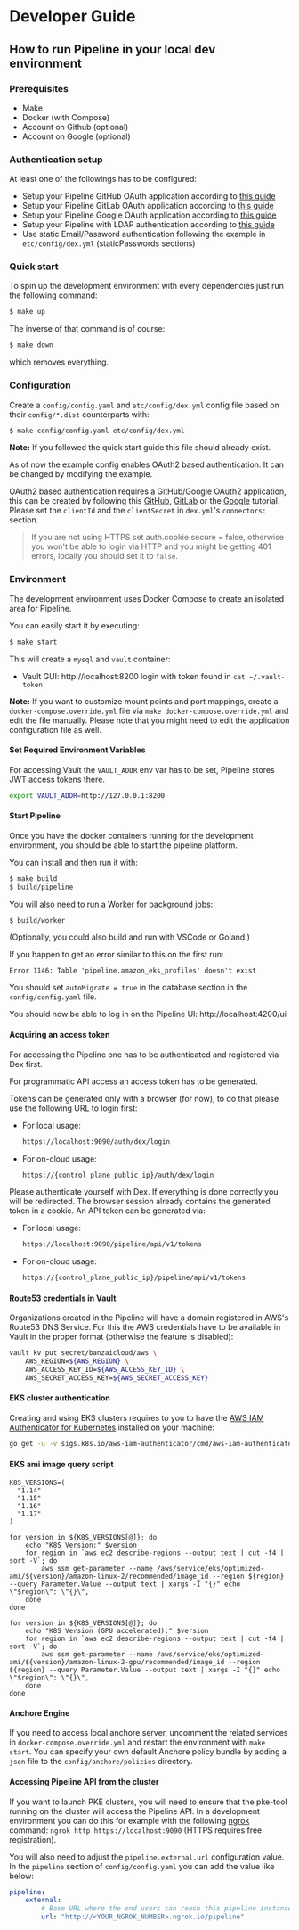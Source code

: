 # Developer Guide

## How to run Pipeline in your local dev environment

### Prerequisites

- Make
- Docker (with Compose)
- Account on Github (optional)
- Account on Google (optional)

### Authentication setup

At least one of the followings has to be configured:

- Setup your Pipeline GitHub OAuth application according to [this guide](auth/github.md)
- Setup your Pipeline GitLab OAuth application according to [this guide](auth/gitlab.md)
- Setup your Pipeline Google OAuth application according to [this guide](auth/google.md)
- Setup your Pipeline with LDAP authentication according to [this guide](auth/ldap.md)
- Use static Email/Password authentication following the example in `etc/config/dex.yml` (staticPasswords sections)

### Quick start

To spin up the development environment with every dependencies just run the following command:

```bash
$ make up
```

The inverse of that command is of course:

```bash
$ make down
```

which removes everything.


### Configuration

Create a `config/config.yaml` and `etc/config/dex.yml` config file based on their `config/*.dist` counterparts with:

```bash
$ make config/config.yaml etc/config/dex.yml
```

**Note:** If you followed the quick start guide this file should already exist.

As of now the example config enables OAuth2 based authentication. It can be changed by modifying the example.

OAuth2 based authentication requires a GitHub/Google OAuth2 application, this can be created by following this
[GitHub](auth/github.md), [GitLab](auth/gitlab.md) or the [Google](auth/google.md) tutorial.
Please set the `clientId` and the `clientSecret` in `dex.yml`'s `connectors:` section.

> If you are not using HTTPS set auth.cookie.secure = false, otherwise you won't be able to login via HTTP and you might be getting 401 errors, locally you should set it to `false`.

### Environment

The development environment uses Docker Compose to create an isolated area for Pipeline.

You can easily start it by executing:

```bash
$ make start
```

This will create a `mysql` and `vault` container:
 - Vault GUI: http://localhost:8200 login with token found in `cat ~/.vault-token`

**Note:** If you want to customize mount points and port mappings, create a `docker-compose.override.yml` file via
`make docker-compose.override.yml` and edit the file manually. Please note that you might need to edit the application
configuration file as well.


#### Set Required Environment Variables

For accessing Vault the `VAULT_ADDR` env var has to be set, Pipeline stores JWT access tokens there.

```bash
export VAULT_ADDR=http://127.0.0.1:8200
```

#### Start Pipeline

Once you have the docker containers running for the development environment, you should be able to start the pipeline platform.

You can install and then run it with:
```bash
$ make build
$ build/pipeline
```

You will also need to run a Worker for background jobs:
```bash
$ build/worker
```

(Optionally, you could also build and run with VSCode or Goland.)

If you happen to get an error similar to this on the first run:
```
Error 1146: Table 'pipeline.amazon_eks_profiles' doesn't exist
```

You should set `autoMigrate = true` in the database section in the `config/config.yaml` file.

You should now be able to log in on the Pipeline UI: http://localhost:4200/ui

#### Acquiring an access token

For accessing the Pipeline one has to be authenticated and registered via Dex first.

For programmatic API access an access token has to be generated.

Tokens can be generated only with a browser (for now), to do that please use the following URL to login first:

- For local usage:
    ```bash
    https://localhost:9090/auth/dex/login
    ```

- For on-cloud usage:
    ```bash
    https://{control_plane_public_ip}/auth/dex/login
    ```

Please authenticate yourself with Dex. If everything is done correctly you will be redirected.
The browser session already contains the generated token in a cookie. An API token can be generated via:

- For local usage:
    ```bash
    https://localhost:9090/pipeline/api/v1/tokens
    ```

- For on-cloud usage:
    ```bash
    https://{control_plane_public_ip}/pipeline/api/v1/tokens
    ```


#### Route53 credentials in Vault

Organizations created in the Pipeline will have a domain registered in AWS's Route53 DNS Service. For this
the AWS credentials have to be available in Vault in the proper format (otherwise the feature is disabled):

```bash
vault kv put secret/banzaicloud/aws \
    AWS_REGION=${AWS_REGION} \
    AWS_ACCESS_KEY_ID=${AWS_ACCESS_KEY_ID} \
    AWS_SECRET_ACCESS_KEY=${AWS_SECRET_ACCESS_KEY}
```


#### EKS cluster authentication

Creating and using EKS clusters requires to you to have the [AWS IAM Authenticator for Kubernetes](https://github.com/kubernetes-sigs/aws-iam-authenticator) installed on your machine:

```bash
go get -u -v sigs.k8s.io/aws-iam-authenticator/cmd/aws-iam-authenticator
```

#### EKS ami image query script

```
K8S_VERSIONS=(
  "1.14"
  "1.15"
  "1.16"
  "1.17"
)

for version in ${K8S_VERSIONS[@]}; do
	echo "K8S Version:" $version
	for region in `aws ec2 describe-regions --output text | cut -f4 | sort -V`; do
	    aws ssm get-parameter --name /aws/service/eks/optimized-ami/${version}/amazon-linux-2/recommended/image_id --region ${region} --query Parameter.Value --output text | xargs -I "{}" echo \"$region\": \"{}\",
	done
done

for version in ${K8S_VERSIONS[@]}; do
	echo "K8S Version (GPU accelerated):" $version
	for region in `aws ec2 describe-regions --output text | cut -f4 | sort -V`; do
	    aws ssm get-parameter --name /aws/service/eks/optimized-ami/${version}/amazon-linux-2-gpu/recommended/image_id --region ${region} --query Parameter.Value --output text | xargs -I "{}" echo \"$region\": \"{}\",
	done
done
```

#### Anchore Engine

If you need to access local anchore server, uncomment the related services in `docker-compose.override.yml`
and restart the environment with `make start`.
You can specify your own default Anchore policy bundle by adding a `json` file to the `config/anchore/policies` directory.

#### Accessing Pipeline API from the cluster

If you want to launch PKE clusters, you will need to ensure that the pke-tool running on the cluster will access the Pipeline API.
In a development environment you can do this for example with the following
[ngrok](https://ngrok.com/) command: `ngrok http https://localhost:9090` (HTTPS
requires free registration).

You will also need to adjust the `pipeline.external.url` configuration value.
In the `pipeline` section of `config/config.yaml` you can add the value like below:

```yaml
pipeline:
    external:
        # Base URL where the end users can reach this pipeline instance
        url: "http://<YOUR_NGROK_NUMBER>.ngrok.io/pipeline"
```
